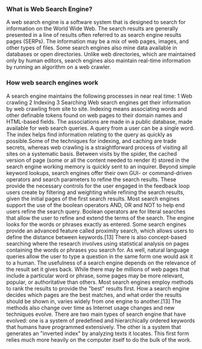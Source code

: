 ### What is Web Search Engine?
A web search engine is a software system that is designed to search for information on the World Wide Web. The search results are generally presented in a line of results often referred to as search engine results pages (SERPs). The information may be a mix of web pages, images, and other types of files. Some search engines also mine data available in databases or open directories. Unlike web directories, which are maintained only by human editors, search engines also maintain real-time information by running an algorithm on a web crawler.

### How web search engines work
A search engine maintains the following processes in near real time:
1 Web crawling
2 Indexing
3 Searching
Web search engines get their information by web crawling from site to site. 
Indexing means associating words and other definable tokens found on web pages to their domain names and HTML-based fields. The associations are made in a public database, made available for web search queries. A query from a user can be a single word. The index helps find information relating to the query as quickly as possible.Some of the techniques for indexing, and caching are trade secrets, whereas web crawling is a straightforward process of visiting all sites on a systematic basis.
Between visits by the spider, the cached version of page (some or all the content needed to render it) stored in the search engine working memory is quickly sent to an inquirer.
Beyond simple keyword lookups, search engines offer their own GUI- or command-driven operators and search parameters to refine the search results. These provide the necessary controls for the user engaged in the feedback loop users create by filtering and weighting while refining the search results, given the initial pages of the first search results.
Most search engines support the use of the boolean operators AND, OR and NOT to help end users refine the search query. Boolean operators are for literal searches that allow the user to refine and extend the terms of the search. The engine looks for the words or phrases exactly as entered. Some search engines provide an advanced feature called proximity search, which allows users to define the distance between keywords.[13] There is also concept-based searching where the research involves using statistical analysis on pages containing the words or phrases you search for. As well, natural language queries allow the user to type a question in the same form one would ask it to a human.
The usefulness of a search engine depends on the relevance of the result set it gives back. While there may be millions of web pages that include a particular word or phrase, some pages may be more relevant, popular, or authoritative than others. Most search engines employ methods to rank the results to provide the "best" results first. How a search engine decides which pages are the best matches, and what order the results should be shown in, varies widely from one engine to another.[13] The methods also change over time as Internet usage changes and new techniques evolve. There are two main types of search engine that have evolved: one is a system of predefined and hierarchically ordered keywords that humans have programmed extensively. The other is a system that generates an "inverted index" by analyzing texts it locates. This first form relies much more heavily on the computer itself to do the bulk of the work.
